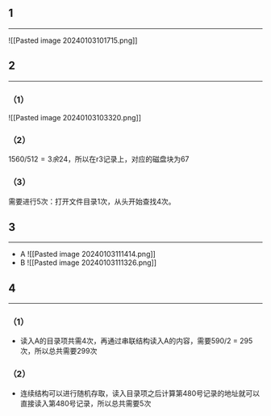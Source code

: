 ## 1
---
![[Pasted image 20240103101715.png]]
## 2
---
### （1）
![[Pasted image 20240103103320.png]]
### （2）

$1560/512 = 3 余24$，所以在r3记录上，对应的磁盘块为67

### （3）

需要进行5次：打开文件目录1次，从头开始查找4次。

## 3
---
- A
![[Pasted image 20240103111414.png]]
- B
![[Pasted image 20240103111326.png]]
## 4
---
### （1）

- 读入A的目录项共需4次，再通过串联结构读入A的内容，需要590/2 = 295次，所以总共需要299次

### （2）

- 连续结构可以进行随机存取，读入目录项之后计算第480号记录的地址就可以直接读入第480号记录，所以总共需要5次